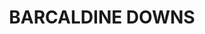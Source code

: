 ---
lastmod: '2025-04-06T06:05:21+00:00'
latitude: -23.80189108
layout: suburb
longitude: 144.9787556
postcode: '4725'
state: QLD
title: BARCALDINE DOWNS
url: /qld/barcaldine-downs/
---